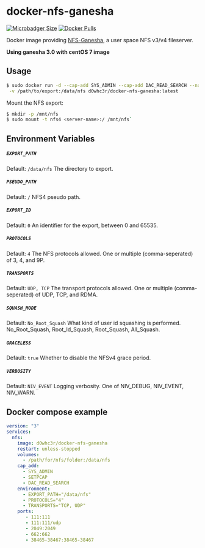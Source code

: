 docker-nfs-ganesha
=====================

[![Microbadger Size](https://images.microbadger.com/badges/image/d0whc3r/docker-nfs-ganesha.svg?maxAge=8600)][microbadger]
[![Docker Pulls](https://img.shields.io/docker/pulls/d0whc3r/docker-nfs-ganesha.svg?maxAge=8600)][hub]

[microbadger]: https://microbadger.com/images/d0whc3r/docker-nfs-ganesha
[hub]: https://hub.docker.com/r/d0whc3r/docker-nfs-ganesha/

Docker image providing [NFS-Ganesha](http://nfs-ganesha.github.io/), a user space NFS v3/v4 fileserver.

**Using ganesha 3.0 with centOS 7 image**

## Usage

```bash
$ sudo docker run -d --cap-add SYS_ADMIN --cap-add DAC_READ_SEARCH --name nfs \
 -v /path/to/export:/data/nfs d0whc3r/docker-nfs-ganesha:latest
```

Mount the NFS export:

```bash
$ mkdir -p /mnt/nfs
$ sudo mount -t nfs4 <server-name>:/ /mnt/nfs`
```

## Environment Variables

##### `EXPORT_PATH`
Default: `/data/nfs`
The directory to export.

##### `PSEUDO_PATH`
Default: `/`
NFS4 pseudo path.

##### `EXPORT_ID`
Default: `0`
An identifier for the export, between 0 and 65535.

##### `PROTOCOLS`
Default: `4`
The NFS protocols allowed. One or multiple (comma-seperated) of 3, 4, and 9P.

##### `TRANSPORTS`
Default: `UDP, TCP`
The transport protocols allowed. One or multiple (comma-seperated) of UDP, TCP, and RDMA.

##### `SQUASH_MODE`
Default: `No_Root_Squash`
What kind of user id squashing is performed. No_Root_Squash, Root_Id_Squash, Root_Squash, All_Squash.

##### `GRACELESS`
Default: `true` 
Whether to disable the NFSv4 grace period.

##### `VERBOSITY`
Default: `NIV_EVENT`
Logging verbosity. One of NIV_DEBUG, NIV_EVENT, NIV_WARN.

## Docker compose example

```yaml
version: "3"
services:
  nfs:
    image: d0whc3r/docker-nfs-ganesha
    restart: unless-stopped
    volumes:
      - /path/for/nfs/folder:/data/nfs
    cap_add:
      - SYS_ADMIN
      - SETPCAP
      - DAC_READ_SEARCH
    environment:
      - EXPORT_PATH="/data/nfs"
      - PROTOCOLS="4"
      - TRANSPORTS="TCP, UDP"
    ports:
       - 111:111
       - 111:111/udp
       - 2049:2049
       - 662:662
       - 38465-38467:38465-38467
```
